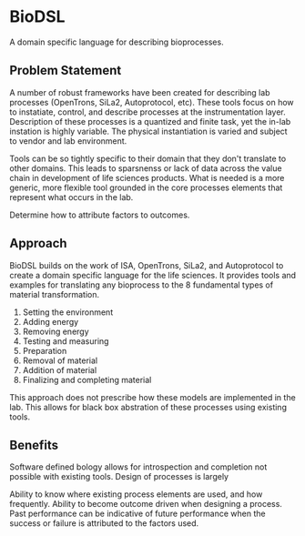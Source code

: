 # BioDSL
A domain specific language for describing bioprocesses.

## Problem Statement
A number of robust frameworks have been created for describing lab processes (OpenTrons, SiLa2, Autoprotocol, etc). These tools focus on how to instatiate, control, and describe processes at the instrumentation layer. Description of these processes is a quantized and finite task, yet the in-lab instation is highly variable. The physical instantiation is varied and subject to vendor and lab environment.

Tools can be so tightly specific to their domain that they don't translate to other domains. This leads to sparsnenss or lack of data across the value chain in development of life sciences products. What is needed is a more generic, more flexible tool grounded in the core processes elements that represent what occurs in the lab.

Determine how to attribute factors to outcomes.

## Approach
BioDSL builds on the work of ISA, OpenTrons, SiLa2, and Autoprotocol to create a domain specific language for the life sciences. It provides tools and examples for translating any bioprocess to the 8 fundamental types of material transformation.
1. Setting the environment
2. Adding energy
3. Removing energy 
4. Testing and measuring
5. Preparation
6. Removal of material
7. Addition of material
8. Finalizing and completing material

This approach does not prescribe how these models are implemented in the lab. This allows for black box abstration of these processes using existing tools.

## Benefits
Software defined bology allows for introspection and completion not possible with existing tools. Design of processes is largely

Ability to know where existing process elements are used, and how frequently.
Ability to become outcome driven when designing a process. Past performance can be indicative of future performance when the success or failure is attributed to the factors used.
